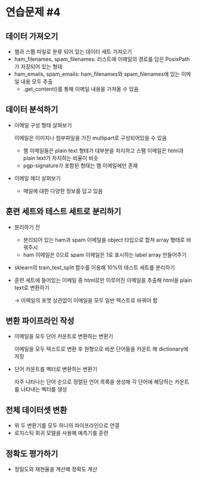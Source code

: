 # 연습문제 #4

## 데이터 가져오기

- 햄과 스팸 파일로 분류 되어 있는 데이터 세트 가져오기
- ham_filenames, spam_filenames: 리스트에 이메일의 경로를 담은 PosixPath가 저장되어 있는 형태
- ham_emails, spam_emails: ham_filenames와 spam_filenames에 있는 이메일 내용 모두 추출
    - .get_content()를 통해 이메일 내용을 가져올 수 있음

## 데이터 분석하기

- 이메일 구성 형태 살펴보기
    
    이메일은 이미지나 첨부파일을 가진 multipart로 구성되어있을 수 있음
    
    - 햄 이메일들은 plain text 형태가 대부분을 차지하고 스팸 이메일은 html과 plain text가 차지하는 비율이 비슷
    - pgp-signature가 포함된 형태는 햄 이메일에만 존재
- 이메일 헤더 살펴보기
    - 메일에 대한 다양한 정보를 답고 있음

## 훈련 세트와 테스트 세트로 분리하기

- 분리하기 전
    - 분리되어 있는 ham과 spam 이메일을 object 타입으로 합쳐 array 형태로 바꿔주시
    - ham 이메일은 0으로 spam 이메일은 1로 표시하는 label array 만들어주기
- sklearn의 train_test_split 함수를 이용해 10%의 테스트 세트를 분리하기
- 훈련 세트에 들어있는 이메일 중 html로만 이루어진 이메일을 추출해 html을 plain text로 변환하기
    
    → 이메일의 포맷 상관없이 이메일을 모두 일반 텍스트로 바꿔야 함
    

## 변환 파이프라인 작성

- 이메일을 모두 단어 카운트로 변환하는 변환기
    
    이메일을 모두 텍스트로 변환 후 원형으로 바꾼 단어들을 카운트 해 dictionary에 저장
    
- 단어 카운트를 벡터로 변환하는 변환기
    
    자주 나타나는 단어 순으로 정렬된 언어 목록을 생성해 각 단어에 해당하는 카운트를 나타내는 벡터를 생성
    

## 전체 데이터셋 변환

- 위 두 변환기를 모두 하나의 파이프라인으로 연결
- 로지스틱 회귀 모델을 사용해 예측기를 훈련

## 정확도 평가하기

- 정밀도와 재현율을 계산해 정확도 계산